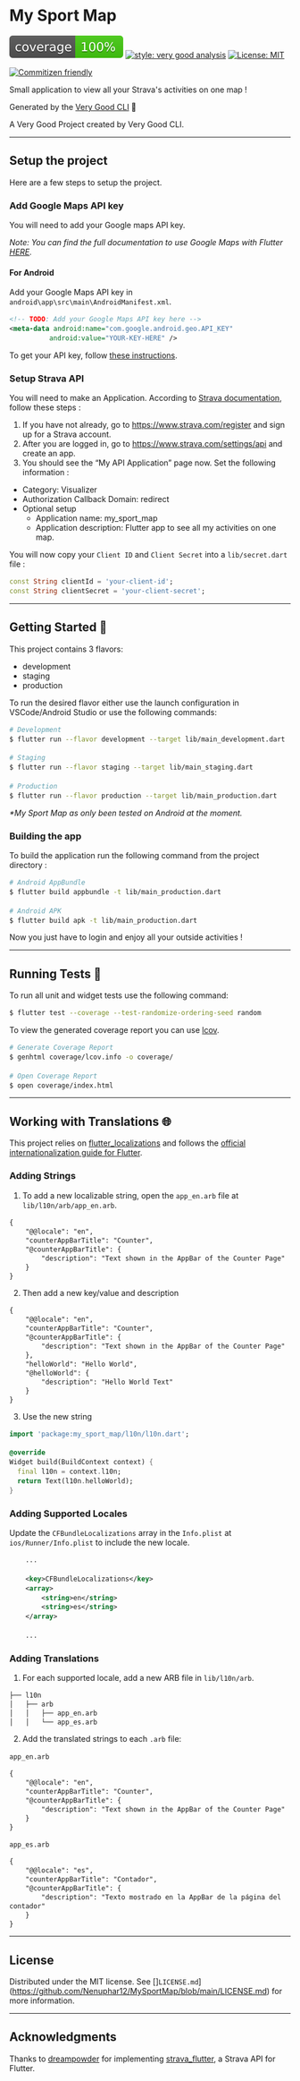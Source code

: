 # My Sport Map

![coverage][coverage_badge]
[![style: very good analysis][very_good_analysis_badge]][very_good_analysis_link]
[![License: MIT][license_badge]][license_link]

[![Commitizen friendly](https://img.shields.io/badge/commitizen-friendly-brightgreen.svg)](http://commitizen.github.io/cz-cli/)

Small application to view all your Strava's activities on one map !

Generated by the [Very Good CLI][very_good_cli_link] 🤖

A Very Good Project created by Very Good CLI.

---

## Setup the project

Here are a few steps to setup the project.

### Add Google Maps API key

You will need to add your Google maps API key.

*Note:
You can find the full documentation to use Google Maps with Flutter
[HERE](https://codelabs.developers.google.com/codelabs/google-maps-in-flutter/).*

#### For Android

Add your Google Maps API key in `android\app\src\main\AndroidManifest.xml`.

```xml
<!-- TODO: Add your Google Maps API key here -->
<meta-data android:name="com.google.android.geo.API_KEY"
          android:value="YOUR-KEY-HERE" />
```

To get your API key, follow [these instructions](https://developers.google.com/maps/documentation/android-sdk/get-api-key).

### Setup Strava API

You will need to make an Application. According to [Strava
documentation](https://developers.strava.com/docs/getting-started/), follow
these steps :

1. If you have not already, go to https://www.strava.com/register and sign up for a Strava account.
2. After you are logged in, go to https://www.strava.com/settings/api and create an app.
3. You should see the “My API Application” page now. Set the following information :
  - Category: Visualizer
  - Authorization Callback Domain: redirect
  - Optional setup
    - Application name: my_sport_map
    - Application description: Flutter app to see all my activities on one map.

You will now copy your `Client ID` and `Client Secret` into a `lib/secret.dart`
file :

```dart
const String clientId = 'your-client-id';
const String clientSecret = 'your-client-secret';
```

---

## Getting Started 🚀

This project contains 3 flavors:

- development
- staging
- production

To run the desired flavor either use the launch configuration in VSCode/Android Studio or use the following commands:

```sh
# Development
$ flutter run --flavor development --target lib/main_development.dart

# Staging
$ flutter run --flavor staging --target lib/main_staging.dart

# Production
$ flutter run --flavor production --target lib/main_production.dart
```

_\*My Sport Map as only been tested on Android at the moment._

### Building the app

To build the application run the following command from the project directory :
```sh
# Android AppBundle
$ flutter build appbundle -t lib/main_production.dart

# Android APK
$ flutter build apk -t lib/main_production.dart
```

Now you just have to login and enjoy all your outside activities !

---

## Running Tests 🧪

To run all unit and widget tests use the following command:

```sh
$ flutter test --coverage --test-randomize-ordering-seed random
```

To view the generated coverage report you can use [lcov](https://github.com/linux-test-project/lcov).

```sh
# Generate Coverage Report
$ genhtml coverage/lcov.info -o coverage/

# Open Coverage Report
$ open coverage/index.html
```

---

## Working with Translations 🌐

This project relies on [flutter_localizations][flutter_localizations_link] and follows the [official internationalization guide for Flutter][internationalization_link].

### Adding Strings

1. To add a new localizable string, open the `app_en.arb` file at `lib/l10n/arb/app_en.arb`.

```arb
{
    "@@locale": "en",
    "counterAppBarTitle": "Counter",
    "@counterAppBarTitle": {
        "description": "Text shown in the AppBar of the Counter Page"
    }
}
```

2. Then add a new key/value and description

```arb
{
    "@@locale": "en",
    "counterAppBarTitle": "Counter",
    "@counterAppBarTitle": {
        "description": "Text shown in the AppBar of the Counter Page"
    },
    "helloWorld": "Hello World",
    "@helloWorld": {
        "description": "Hello World Text"
    }
}
```

3. Use the new string

```dart
import 'package:my_sport_map/l10n/l10n.dart';

@override
Widget build(BuildContext context) {
  final l10n = context.l10n;
  return Text(l10n.helloWorld);
}
```

### Adding Supported Locales

Update the `CFBundleLocalizations` array in the `Info.plist` at `ios/Runner/Info.plist` to include the new locale.

```xml
    ...

    <key>CFBundleLocalizations</key>
	<array>
		<string>en</string>
		<string>es</string>
	</array>

    ...
```

### Adding Translations

1. For each supported locale, add a new ARB file in `lib/l10n/arb`.

```
├── l10n
│   ├── arb
│   │   ├── app_en.arb
│   │   └── app_es.arb
```

2. Add the translated strings to each `.arb` file:

`app_en.arb`

```arb
{
    "@@locale": "en",
    "counterAppBarTitle": "Counter",
    "@counterAppBarTitle": {
        "description": "Text shown in the AppBar of the Counter Page"
    }
}
```

`app_es.arb`

```arb
{
    "@@locale": "es",
    "counterAppBarTitle": "Contador",
    "@counterAppBarTitle": {
        "description": "Texto mostrado en la AppBar de la página del contador"
    }
}
```

[coverage_badge]: coverage_badge.svg
[flutter_localizations_link]: https://api.flutter.dev/flutter/flutter_localizations/flutter_localizations-library.html
[internationalization_link]: https://flutter.dev/docs/development/accessibility-and-localization/internationalization
[license_badge]: https://img.shields.io/badge/license-MIT-blue.svg
[license_link]: https://opensource.org/licenses/MIT
[very_good_analysis_badge]: https://img.shields.io/badge/style-very_good_analysis-B22C89.svg
[very_good_analysis_link]: https://pub.dev/packages/very_good_analysis
[very_good_cli_link]: https://github.com/VeryGoodOpenSource/very_good_cli

---

## License

Distributed under the MIT license. See []`LICENSE.md`](https://github.com/Nenuphar12/MySportMap/blob/main/LICENSE.md) for more information.

---

## Acknowledgments

Thanks to [dreampowder](https://github.com/dreampowder/) for implementing
[strava_flutter](https://github.com/dreampowder/strava_flutter/), a Strava API
for Flutter.
